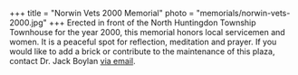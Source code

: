 +++
title = "Norwin Vets 2000 Memorial"
photo = "memorials/norwin-vets-2000.jpg"
+++
Erected in front of the North Huntingdon Township Townhouse for the year 2000, this memorial honors local servicemen and women. It is a peaceful spot for reflection, meditation and prayer. If you would like to add a brick or contribute to the maintenance of this plaza, contact Dr. Jack Boylan [via email](mailto:jack.boylan@nsdcf.org).
